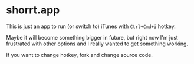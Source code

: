 # shorrt.app

This is just an app to run (or switch to) iTunes with `Ctrl+Cmd+i` hotkey.

Maybe it will become something bigger in future, but right now I'm just
frustrated with other options and I really wanted to get something working.

If you want to change hotkey, fork and change source code.
